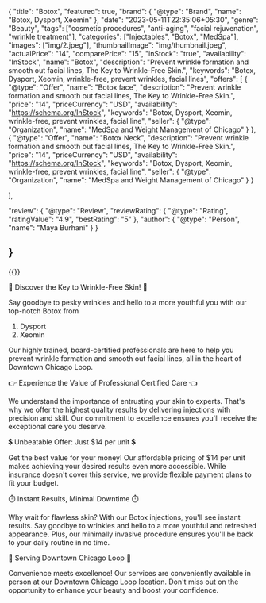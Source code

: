 {
    "title": "Botox",
    "featured": true,
    "brand": {
    "@type": "Brand",
    "name": "Botox, Dysport, Xeomin"
    },
    "date": "2023-05-11T22:35:06+05:30",
    "genre": "Beauty",
    "tags": ["cosmetic procedures", "anti-aging", "facial rejuvenation", "wrinkle treatment"],
    "categories": ["Injectables", "Botox", "MedSpa"],
    "images": ["img/2.jpeg"],
    "thumbnailImage": "img/thumbnail.jpeg",
    "actualPrice": "14",
    "comparePrice": "15",
    "inStock": "true",
    "availability": "InStock",
    "name": "Botox",
   "description": "Prevent wrinkle formation and smooth out facial lines, The Key to Wrinkle-Free Skin.",
  "keywords": "Botox, Dysport, Xeomin, wrinkle-free, prevent wrinkles, facial lines",
  "offers": [
    {
      "@type": "Offer",
       "name": "Botox face",
        "description": "Prevent wrinkle formation and smooth out facial lines, The Key to Wrinkle-Free Skin.",
      "price": "14",
      "priceCurrency": "USD",
      "availability": "https://schema.org/InStock",
      "keywords": "Botox, Dysport, Xeomin, wrinkle-free, prevent wrinkles, facial line",
      "seller": {
        "@type": "Organization",
        "name": "MedSpa and Weight Management of Chicago"
      }
    },
      {
      "@type": "Offer",
       "name": "Botox Neck",
        "description": "Prevent wrinkle formation and smooth out facial lines, The Key to Wrinkle-Free Skin.",
      "price": "14",
      "priceCurrency": "USD",
      "availability": "https://schema.org/InStock",
       "keywords": "Botox, Dysport, Xeomin, wrinkle-free, prevent wrinkles, facial line",
      "seller": {
        "@type": "Organization",
        "name": "MedSpa and Weight Management of Chicago"
      }
    }
   
  ],
  
  "review": {
    "@type": "Review",
    "reviewRating": {
      "@type": "Rating",
      "ratingValue": "4.9",
      "bestRating": "5"
    },
    "author": {
      "@type": "Person",
      "name": "Maya Burhani"
    }
  }


}
----



{{<responsive-image filename="img/botox.jpeg" alt="Facial Transformation with Botox">}}

🌟 Discover the Key to Wrinkle-Free Skin! 🌟

Say goodbye to pesky wrinkles and hello to a more youthful you with our top-notch Botox from 

1. Dysport
2. Xeomin 

Our highly trained, board-certified professionals are here to help you prevent wrinkle formation and smooth out facial lines, all in the heart of Downtown Chicago Loop.

👉 Experience the Value of Professional Certified Care 👈

We understand the importance of entrusting your skin to experts. That's why we offer the highest quality results by delivering injections with precision and skill. Our commitment to excellence ensures you'll receive the exceptional care you deserve.

💲 Unbeatable Offer: Just $14 per unit 💲

Get the best value for your money! Our affordable pricing of $14 per unit makes achieving your desired results even more accessible. While insurance doesn't cover this service, we provide flexible payment plans to fit your budget.

⏱️ Instant Results, Minimal Downtime ⏱️

Why wait for flawless skin? With our Botox injections, you'll see instant results. Say goodbye to wrinkles and hello to a more youthful and refreshed appearance. Plus, our minimally invasive procedure ensures you'll be back to your daily routine in no time.

📍 Serving Downtown Chicago Loop 📍

Convenience meets excellence! Our services are conveniently available in person at our Downtown Chicago Loop location. Don't miss out on the opportunity to enhance your beauty and boost your confidence.